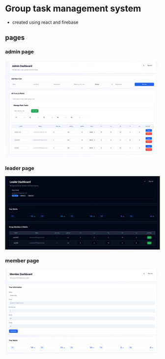 # Group task management system

- created using react and firebase

## pages

### admin page

![admin page](./admin-ui.png)

### leader page

![leader page](./leader-page.png)

### member page

![member page ](./member-page.png)
